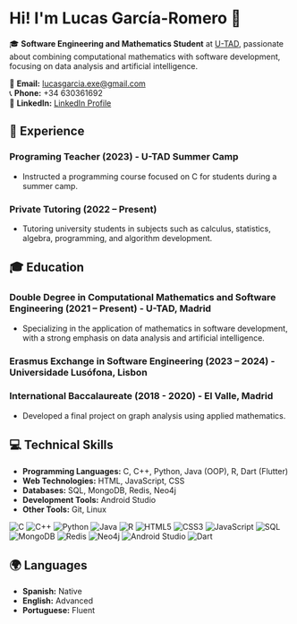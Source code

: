 # Hi! I'm Lucas García-Romero 👋

🎓 **Software Engineering and Mathematics Student** at [U-TAD](https://www.u-tad.com/), passionate about combining computational mathematics with software development, focusing on data analysis and artificial intelligence.

📧 **Email:** [lucasgarcia.exe@gmail.com](mailto:lucasgarcia.exe@gmail.com)  
📞 **Phone:** +34 630361692  
🔗 **LinkedIn:** [LinkedIn Profile](https://www.linkedin.com/in/lucasgarciaromero)

## 💼 Experience

### Programing Teacher (2023) - U-TAD Summer Camp
- Instructed a programming course focused on C for students during a summer camp.

### Private Tutoring (2022 – Present)
- Tutoring university students in subjects such as calculus, statistics, algebra, programming, and algorithm development.

## 🎓 Education

### Double Degree in Computational Mathematics and Software Engineering (2021 – Present) - U-TAD, Madrid
- Specializing in the application of mathematics in software development, with a strong emphasis on data analysis and artificial intelligence.

### Erasmus Exchange in Software Engineering (2023 – 2024) - Universidade Lusófona, Lisbon

### International Baccalaureate (2018 - 2020) - El Valle, Madrid
- Developed a final project on graph analysis using applied mathematics.

## 💻 Technical Skills

- **Programming Languages:** C, C++, Python, Java (OOP), R, Dart (Flutter)
- **Web Technologies:** HTML, JavaScript, CSS
- **Databases:** SQL, MongoDB, Redis, Neo4j
- **Development Tools:** Android Studio
- **Other Tools:** Git, Linux

![C](https://img.shields.io/badge/C-00599C?style=for-the-badge&logo=c&logoColor=white)
![C++](https://img.shields.io/badge/C++-00599C?style=for-the-badge&logo=c%2B%2B&logoColor=white)
![Python](https://img.shields.io/badge/Python-3776AB?style=for-the-badge&logo=python&logoColor=white)
![Java](https://img.shields.io/badge/Java-007396?style=for-the-badge&logo=java&logoColor=white)
![R](https://img.shields.io/badge/R-276DC3?style=for-the-badge&logo=r&logoColor=white)
![HTML5](https://img.shields.io/badge/HTML5-E34F26?style=for-the-badge&logo=html5&logoColor=white)
![CSS3](https://img.shields.io/badge/CSS3-1572B6?style=for-the-badge&logo=css3&logoColor=white)
![JavaScript](https://img.shields.io/badge/JavaScript-F7DF1E?style=for-the-badge&logo=javascript&logoColor=black)
![SQL](https://img.shields.io/badge/SQL-003B57?style=for-the-badge&logo=postgresql&logoColor=white)
![MongoDB](https://img.shields.io/badge/MongoDB-47A248?style=for-the-badge&logo=mongodb&logoColor=white)
![Redis](https://img.shields.io/badge/Redis-DC382D?style=for-the-badge&logo=redis&logoColor=white)
![Neo4j](https://img.shields.io/badge/Neo4j-018FCE?style=for-the-badge&logo=neo4j&logoColor=white)
![Android Studio](https://img.shields.io/badge/Android_Studio-3DDC84?style=for-the-badge&logo=android-studio&logoColor=white)
![Dart](https://img.shields.io/badge/Dart-0175C2?style=for-the-badge&logo=dart&logoColor=white)

## 🌍 Languages

- **Spanish:** Native
- **English:** Advanced
- **Portuguese:** Fluent
